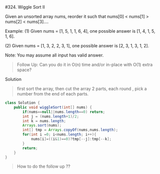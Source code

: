 
#324. Wiggle Sort II 

Given an unsorted array nums, reorder it such that nums[0] < nums[1] > nums[2] < nums[3]....

Example:
(1) Given nums = [1, 5, 1, 1, 6, 4], one possible answer is [1, 4, 1, 5, 1, 6]. 

(2) Given nums = [1, 3, 2, 2, 3, 1], one possible answer is [2, 3, 1, 3, 1, 2].

Note:
You may assume all input has valid answer.

>Follow Up:
>Can you do it in O(n) time and/or in-place with O(1) extra space?

 
 Solution

> first sort the array, then cut the array 2 parts, each round , pick a number from the end of each parts.


```java
class Solution {
    public void wiggleSort(int[] nums) {
        if(nums==null||nums.length==0) return;
        int j = (nums.length+1)/2;
        int k = nums.length;
        Arrays.sort(nums);
        int[] tmp = Arrays.copyOf(nums,nums.length);
        for(int i =0; i<nums.length; i++){
            nums[i]=((i&1)==0)?tmp[--j]:tmp[--k];
        }
        return;
    }
}
```



> How to do the follow up ??
